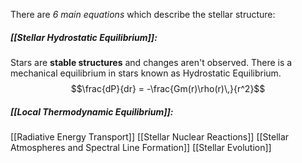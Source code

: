 There are *6 main equations* which describe the stellar structure:

##### [[Stellar Hydrostatic Equilibrium]]:
Stars are **stable structures** and changes aren't observed.
There is a mechanical equilibrium in stars known as Hydrostatic Equilibrium.
$$\frac{dP}{dr} = -\frac{Gm(r)\rho(r)\,}{r^2}$$
##### [[Local Thermodynamic Equilibrium]]:

[[Radiative Energy Transport]]
[[Stellar Nuclear Reactions]]
[[Stellar Atmospheres and Spectral Line Formation]]
[[Stellar Evolution]]